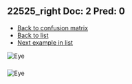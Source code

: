 ## 22525_right Doc: 2 Pred: 0
- [Back to confusion matrix](https://github.com/juliandewit/kaggle_retinopathy/blob/master/matrix.md)
- [Back to list](https://github.com/juliandewit/kaggle_retinopathy/blob/master/lists/20/list.md)
- [Next example in list](https://github.com/juliandewit/kaggle_retinopathy/blob/master/lists/20/22/22570_left.md)

![Eye](https://retinopaty.blob.core.windows.net/size1024/22525_right_2.jpeg)

### 

![Eye]()
